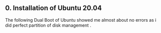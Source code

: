 ## 0. Installation of Ubuntu 20.04
The following Dual Boot of Ubuntu showed me almost about no errors as i did perfect partition of disk management .

